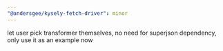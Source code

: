 ```yaml
---
"@andersgee/kysely-fetch-driver": minor
---
```


let user pick transformer themselves, no need for superjson dependency, only use it as an example now
